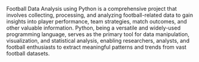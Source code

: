 Football Data Analysis using Python is a comprehensive project that involves collecting, processing, and analyzing football-related data to gain insights into player performance, team strategies, match outcomes, and other valuable information. Python, being a versatile and widely-used programming language, serves as the primary tool for data manipulation, visualization, and statistical analysis, enabling researchers, analysts, and football enthusiasts to extract meaningful patterns and trends from vast football datasets.
